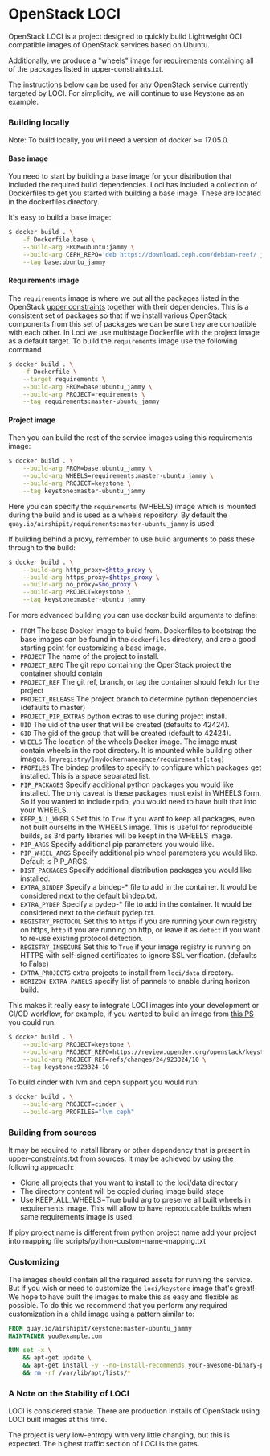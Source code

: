 # OpenStack LOCI

OpenStack LOCI is a project designed to quickly build Lightweight OCI
compatible images of OpenStack services based on Ubuntu.

Additionally, we produce a "wheels" image for
[requirements](https://github.com/openstack/requirements) containing all of the
packages listed in upper-constraints.txt.

The instructions below can be used for any OpenStack service currently targeted
by LOCI. For simplicity, we will continue to use Keystone as an example.

### Building locally

Note: To build locally, you will need a version of docker >= 17.05.0.

#### Base image
You need to start by building a base image for your distribution that
included the required build dependencies. Loci has included a collection
of Dockerfiles to get you started with building a base image. These
are located in the dockerfiles directory.

It's easy to build a base image:
``` bash
$ docker build . \
    -f Dockerfile.base \
    --build-arg FROM=ubuntu:jammy \
    --build-arg CEPH_REPO='deb https://download.ceph.com/debian-reef/ jammy main' \
    --tag base:ubuntu_jammy
```

#### Requirements image
The `requirements` image is where we put all the packages listed in the OpenStack
[upper constraints](https://opendev.org/openstack/requirements/src/branch/master/upper-constraints.txt)
together with their dependencies. This is a consistent set of packages so that if we install various
OpenStack components from this set of packages we can be sure they are compatible with each other.
In Loci we use multistage Dockerfile with the project image as a default target.
To build the `requirements` image use the following command
``` bash
$ docker build . \
    -f Dockerfile \
    --target requirements \
    --build-arg FROM=base:ubuntu_jammy \
    --build-arg PROJECT=requirements \
    --tag requirements:master-ubuntu_jammy
```

#### Project image
Then you can build the rest of the service images using this requirements image:
``` bash
$ docker build . \
    --build-arg FROM=base:ubuntu_jammy \
    --build-arg WHEELS=requirements:master-ubuntu_jammy \
    --build-arg PROJECT=keystone \
    --tag keystone:master-ubuntu_jammy
```
Here you can specify the `requirements` (WHEELS) image which is mounted during the build and is used
as a wheels repository. By default the `quay.io/airshipit/requirements:master-ubuntu_jammy`
is used.

If building behind a proxy, remember to use build arguments to pass these
through to the build:
``` bash
$ docker build . \
    --build-arg http_proxy=$http_proxy \
    --build-arg https_proxy=$https_proxy \
    --build-arg no_proxy=$no_proxy \
    --build-arg PROJECT=keystone \
    --tag keystone:master-ubuntu_jammy
```

For more advanced building you can use docker build arguments to define:
  * `FROM` The base Docker image to build from. Dockerfiles to bootstrap
     the base images can be found in the `dockerfiles` directory, and are
     a good starting point for customizing a base image.
  * `PROJECT` The name of the project to install.
  * `PROJECT_REPO` The git repo containing the OpenStack project the container
    should contain
  * `PROJECT_REF` The git ref, branch, or tag the container should fetch for
    the project
  * `PROJECT_RELEASE` The project branch to determine python dependencies
    (defaults to master)
  * `PROJECT_PIP_EXTRAS` python extras to use during project install.
  * `UID` The uid of the user that will be created (defaults to 42424).
  * `GID` The gid of the group that will be created (default to 42424).
  * `WHEELS` The location of the wheels Docker image. The image must contain
    wheels in the root directory. It is mounted while building other images.
    `[myregistry/]mydockernamespace/requirements[:tag]`
  * `PROFILES` The bindep profiles to specify to configure which packages get
    installed. This is a space separated list.
  * `PIP_PACKAGES` Specify additional python packages you would like installed.
    The only caveat is these packages must exist in WHEELS form. So if
    you wanted to include rpdb, you would need to have built that into your
    WHEELS.
  * `KEEP_ALL_WHEELS` Set this to `True` if you want to keep all packages, even
    not built ourselfs in the WHEELS image. This is useful for reproducible builds,
    as 3rd party libraries will be keept in the WHEELS image.
  * `PIP_ARGS` Specify additional pip parameters you would like.
  * `PIP_WHEEL_ARGS` Specify additional pip wheel parameters you would like.
    Default is PIP_ARGS.
  * `DIST_PACKAGES` Specify additional distribution packages you would like
    installed.
  * `EXTRA_BINDEP` Specify a bindep-* file to add in the container. It would
    be considered next to the default bindep.txt.
  * `EXTRA_PYDEP` Specify a pydep-* file to add in the container. It would
    be considered next to the default pydep.txt.
  * `REGISTRY_PROTOCOL` Set this to `https` if you are running your own
    registry on https, `http` if you are running on http, or leave it as
    `detect` if you want to re-use existing protocol detection.
  * `REGISTRY_INSECURE` Set this to `True` if your image registry is
    running on HTTPS with self-signed certificates to ignore SSL verification.
    (defaults to False)
  * `EXTRA_PROJECTS` extra projects to install from `loci/data` directory.
  * `HORIZON_EXTRA_PANELS` specify list of pannels to enable during horizon build.

This makes it really easy to integrate LOCI images into your development or
CI/CD workflow, for example, if you wanted to build an image from [this
PS](https://review.opendev.org/c/openstack/keystone/+/923324/) you could run:
``` bash
$ docker build . \
    --build-arg PROJECT=keystone \
    --build-arg PROJECT_REPO=https://review.opendev.org/openstack/keystone \
    --build-arg PROJECT_REF=refs/changes/24/923324/10 \
    --tag keystone:923324-10
```

To build cinder with lvm and ceph support you would run:
``` bash
$ docker build . \
    --build-arg PROJECT=cinder \
    --build-arg PROFILES="lvm ceph"
```

### Building from sources

It may be required to install library or other dependency that is present in upper-constraints.txt
from sources. It may be achieved by using the following approach:

* Clone all projects that you want to install to the loci/data directory
* The directory content will be copied during image build stage
* Use KEEP_ALL_WHEELS=True build arg to preserve all built wheels
  in requirements image. This will allow to have reproducable builds
  when same requirements image is used.

If pipy project name is different from python project name add your project into
mapping file scripts/python-custom-name-mapping.txt

### Customizing
The images should contain all the required assets for running the service. But
if you wish or need to customize the `loci/keystone` image that's great! We
hope to have built the images to make this as easy and flexible as possible. To
do this we recommend that you perform any required customization in a child
image using a pattern similar to:

``` Dockerfile
FROM quay.io/airshipit/keystone:master-ubuntu_jammy
MAINTAINER you@example.com

RUN set -x \
    && apt-get update \
    && apt-get install -y --no-install-recommends your-awesome-binary-package \
    && rm -rf /var/lib/apt/lists/*
```


### A Note on the Stability of LOCI
LOCI is considered stable. There are production installs of OpenStack using
LOCI built images at this time.

The project is very low-entropy with very little changing, but this is expected.
The highest traffic section of LOCI is the gates.
